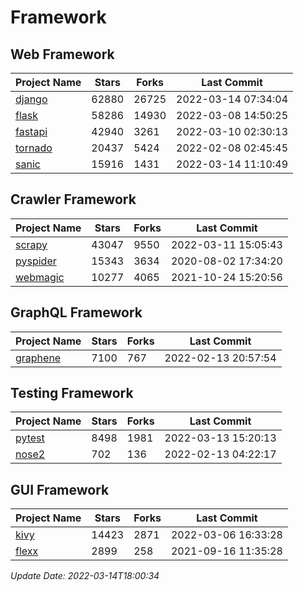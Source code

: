 # Framework

## Web Framework
| Project Name | Stars | Forks | Last Commit |
| ------------ | ----- | ----- | ----------- |
| [django](https://github.com/django/django) | 62880 | 26725 | 2022-03-14 07:34:04 |
| [flask](https://github.com/pallets/flask) | 58286 | 14930 | 2022-03-08 14:50:25 |
| [fastapi](https://github.com/tiangolo/fastapi) | 42940 | 3261 | 2022-03-10 02:30:13 |
| [tornado](https://github.com/tornadoweb/tornado) | 20437 | 5424 | 2022-02-08 02:45:45 |
| [sanic](https://github.com/sanic-org/sanic) | 15916 | 1431 | 2022-03-14 11:10:49 |

## Crawler Framework
| Project Name | Stars | Forks | Last Commit |
| ------------ | ----- | ----- | ----------- |
| [scrapy](https://github.com/scrapy/scrapy) | 43047 | 9550 | 2022-03-11 15:05:43 |
| [pyspider](https://github.com/binux/pyspider) | 15343 | 3634 | 2020-08-02 17:34:20 |
| [webmagic](https://github.com/code4craft/webmagic) | 10277 | 4065 | 2021-10-24 15:20:56 |

## GraphQL Framework
| Project Name | Stars | Forks | Last Commit |
| ------------ | ----- | ----- | ----------- |
| [graphene](https://github.com/graphql-python/graphene) | 7100 | 767 | 2022-02-13 20:57:54 |

## Testing Framework
| Project Name | Stars | Forks | Last Commit |
| ------------ | ----- | ----- | ----------- |
| [pytest](https://github.com/pytest-dev/pytest) | 8498 | 1981 | 2022-03-13 15:20:13 |
| [nose2](https://github.com/nose-devs/nose2) | 702 | 136 | 2022-02-13 04:22:17 |

## GUI Framework
| Project Name | Stars | Forks | Last Commit |
| ------------ | ----- | ----- | ----------- |
| [kivy](https://github.com/kivy/kivy) | 14423 | 2871 | 2022-03-06 16:33:28 |
| [flexx](https://github.com/flexxui/flexx) | 2899 | 258 | 2021-09-16 11:35:28 |

*Update Date: 2022-03-14T18:00:34*